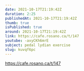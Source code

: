 ```yaml
---
date: 2021-10-17T21:19:42Z
duration: 2:25
publishedAt: 2021-10-17T21:19:42Z
thumb: true
isPublished: true
around: 2021-10-17T21:19:42Z
link: https://cafe.rosano.ca/t/147
youtube: -axyCKh6mrE
subject: pedal lydian exercise
slug: kuvqf6pc
---
```

https://cafe.rosano.ca/t/147
